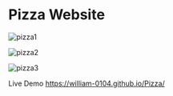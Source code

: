 # Pizza Website

![pizza1](https://user-images.githubusercontent.com/122777459/227766984-13aacd53-7259-4794-98cb-c88bf3135b1e.JPG)

![pizza2](https://user-images.githubusercontent.com/122777459/227766996-8c270d35-3f79-464e-8ac0-a2ad02fee91d.JPG)

![pizza3](https://user-images.githubusercontent.com/122777459/227767010-c213d4f4-4521-4422-ae43-10ac4c48f1cc.JPG)

Live Demo https://william-0104.github.io/Pizza/
